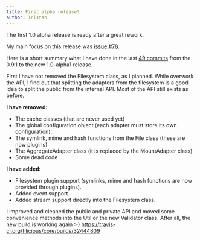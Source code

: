```yaml
---
title: First alpha release!
author: Tristan
---
```


The first 1.0 alpha release is ready after a great rework.

My main focus on this release was [issue #78](https://github.com/filicious/core/issues/78).

Here is a short summary what I have done in the last [49 commits](https://github.com/filicious/core/compare/0.9.1...1.0-alpha1)
from the 0.9.1 to the new 1.0-alpha1 release.

First I have not removed the Filesystem class, as I planned.
While overwork the API, I find out that splitting the adapters from the
filesystem is a good idea to split the public from the internal API.
Most of the API still exists as before.

**I have removed:**

- The cache classes (that are never used yet)
- The global configuration object (each adapter must store its own configuration).
- The symlink, mime and hash functions from the File class (these are now plugins)
- The AggregateAdapter class (it is replaced by the MountAdapter class)
- Some dead code

**I have added:**

- Filesystem plugin support (symlinks, mime and hash functions are now provided through plugins).
- Added event support.
- Added stream support directly into the Filesystem class.

I improved and cleaned the public and private API and moved some convenience methods into the Util or the new
Validator class. After all, the new build is working again :-)
https://travis-ci.org/filicious/core/builds/32444809
